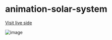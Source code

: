 # animation-solar-system

<a href="https://joannakilian.github.io/animation-solar-system/"> Visit live side</a>

![image](https://user-images.githubusercontent.com/86100410/148703763-5ee5dd00-79cf-4681-8257-1f607932f781.png)
